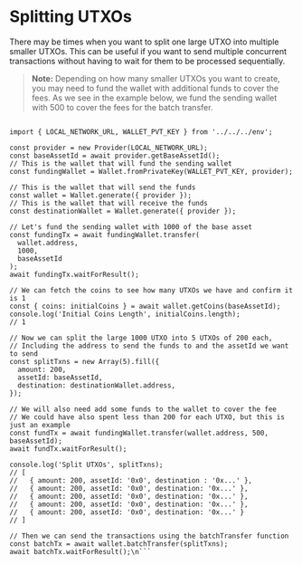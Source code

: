 # Splitting UTXOs

There may be times when you want to split one large UTXO into multiple smaller UTXOs. This can be useful if you want to send multiple concurrent transactions without having to wait for them to be processed sequentially.

> **Note:** Depending on how many smaller UTXOs you want to create, you may need to fund the wallet with additional funds to cover the fees. As we see in the example below, we fund the sending wallet with 500 to cover the fees for the batch transfer.

```ts\nimport { Provider, Wallet } from 'fuels';

import { LOCAL_NETWORK_URL, WALLET_PVT_KEY } from '../../../env';

const provider = new Provider(LOCAL_NETWORK_URL);
const baseAssetId = await provider.getBaseAssetId();
// This is the wallet that will fund the sending wallet
const fundingWallet = Wallet.fromPrivateKey(WALLET_PVT_KEY, provider);

// This is the wallet that will send the funds
const wallet = Wallet.generate({ provider });
// This is the wallet that will receive the funds
const destinationWallet = Wallet.generate({ provider });

// Let's fund the sending wallet with 1000 of the base asset
const fundingTx = await fundingWallet.transfer(
  wallet.address,
  1000,
  baseAssetId
);
await fundingTx.waitForResult();

// We can fetch the coins to see how many UTXOs we have and confirm it is 1
const { coins: initialCoins } = await wallet.getCoins(baseAssetId);
console.log('Initial Coins Length', initialCoins.length);
// 1

// Now we can split the large 1000 UTXO into 5 UTXOs of 200 each,
// Including the address to send the funds to and the assetId we want to send
const splitTxns = new Array(5).fill({
  amount: 200,
  assetId: baseAssetId,
  destination: destinationWallet.address,
});

// We will also need add some funds to the wallet to cover the fee
// We could have also spent less than 200 for each UTXO, but this is just an example
const fundTx = await fundingWallet.transfer(wallet.address, 500, baseAssetId);
await fundTx.waitForResult();

console.log('Split UTXOs', splitTxns);
// [
//   { amount: 200, assetId: '0x0', destination	: '0x...' },
//   { amount: 200, assetId: '0x0', destination: '0x...' },
//   { amount: 200, assetId: '0x0', destination: '0x...' },
//   { amount: 200, assetId: '0x0', destination: '0x...' },
//   { amount: 200, assetId: '0x0', destination: '0x...' }
// ]

// Then we can send the transactions using the batchTransfer function
const batchTx = await wallet.batchTransfer(splitTxns);
await batchTx.waitForResult();\n```
